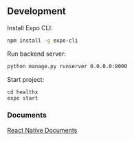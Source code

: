 ## Development

Install Expo CLI:

```bash
npm install -g expo-cli
```

Run backend server:

```bash
python manage.py runserver 0.0.0.0:8000
```

Start project:

```
cd healthx
expo start
```

### Documents

[React Native Documents](https://reactnative.dev/docs/integration-with-existing-apps)
